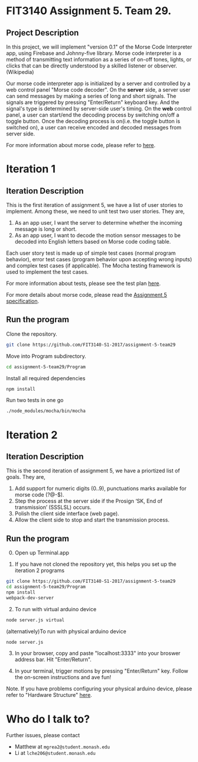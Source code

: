 # FIT3140 Assignment 5. Team 29.

## Project Description ##
In this project, we will implement "version 0.1" of the Morse Code Interpreter app, using Firebase and Johnny-five library. Morse code interpreter is a method of transmitting text information as a series of on-off tones, lights, or clicks that can be directly understood by a skilled listener or observer. (Wikipedia) 

Our morse code interpreter app is initialized by a server and controlled by a web control panel "Morse code decoder". On the **server** side, a server user can send messages by making a series of long and short signals. The signals are triggered by pressing "Enter/Return" keyboard key. And the signal's type is determined by server-side user's timing. On the **web** control panel, a user can start/end the decoding process by switching on/off a toggle button. Once the decoding process is on(i.e. the toggle button is switched on), a user can receive encoded and decoded messages from server side. 

For more information about morse code, please refer to [here](https://en.wikipedia.org/wiki/Morse_code).

# Iteration 1 #
## Iteration Description ##
This is the first iteration of assignment 5, we have a list of user stories to implement. Among these, we need to unit test two user stories. They are, 
1) As an app user, I want the server to determine whether the incoming message is long or short.
2) As an app user, I want to decode the motion sensor messages to be decoded into English letters based on Morse code coding table.

Each user story test is made up of simple test cases (normal program behavior), error test cases (program behavior upon accepting wrong inputs) and complex test cases (if applicable). 
The Mocha testing framework is used to implement the test cases.

For more information about tests, please see the test plan [here](https://github.com/FIT3140-S1-2017/assignment-5-team29/raw/master/Docs/TestPlans.pdf).

For more details about morse code, please read the [Assignment 5 specification](https://github.com/FIT3140-S1-2017/assignment-5-team29/raw/master/Docs/FIT3140Assignment5%20MorseCodeDecoder.pdf).

## Run the program ##
Clone the repository.
```bash
git clone https://github.com/FIT3140-S1-2017/assignment-5-team29
```
Move into Program subdirectory.
```bash
cd assignment-5-team29/Program
```
Install all required dependencies
```bash
npm install
```
Run two tests in one go
```bash
./node_modules/mocha/bin/mocha
```
# Iteration 2 #
## Iteration Description ##
This is the second iteration of assignment 5, we have a priortized list of goals. They are, 
1) Add support for numeric digits (0..9), punctuations marks available for morse code (?@-$). 
2) Step the process at the server side if the Prosign ‘SK, End of transmission’ (SSSLSL) occurs.
3) Polish the client side interface (web page).
4) Allow the client side to stop and start the transmission process.

## Run the program ##
0. Open up Terminal.app

1. If you have not cloned the repository yet, this helps you set up the iteration 2 programs
```bash
git clone https://github.com/FIT3140-S1-2017/assignment-5-team29
cd assignment-5-team29/Program
npm install
webpack-dev-server
```

2. To run with virtual arduino device
```bash
node server.js virtual
```

(alternatively)To run with physical arduino device
```bash
node server.js 
```

3. In your browser, copy and paste "localhost:3333" into your broswer address bar. Hit "Enter/Return".

4. In your terminal, trigger motions by pressing "Enter/Return" key. Follow the on-screen instructions and ave fun!

Note. If you have problems configuring your physical arduino device, please refer to "Hardware Structure" [here](https://github.com/FIT3140-S1-2017/assignment-3-team29). 

# Who do I talk to? #
Further issues, please contact
* Matthew at `mgrea2@student.monash.edu`
* Li at `lche206@student.monash.edu`




